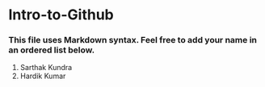 # Intro-to-Github

### This file uses Markdown syntax. Feel free to add your name in an ordered list below.
1. Sarthak Kundra
2. Hardik Kumar
